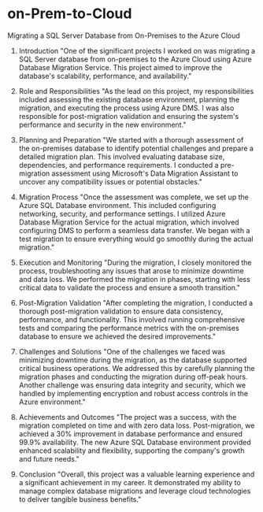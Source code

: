 # on-Prem-to-Cloud
Migrating a SQL Server Database from On-Premises to the Azure Cloud


1. Introduction
"One of the significant projects I worked on was migrating a SQL Server database from on-premises to the Azure Cloud using Azure Database Migration Service. This project aimed to improve the database's scalability, performance, and availability."

2. Role and Responsibilities
"As the lead on this project, my responsibilities included assessing the existing database environment, planning the migration, and executing the process using Azure DMS. I was also responsible for post-migration validation and ensuring the system's performance and security in the new environment."

3. Planning and Preparation
"We started with a thorough assessment of the on-premises database to identify potential challenges and prepare a detailed migration plan. This involved evaluating database size, dependencies, and performance requirements. I conducted a pre-migration assessment using Microsoft's Data Migration Assistant to uncover any compatibility issues or potential obstacles."

4. Migration Process
"Once the assessment was complete, we set up the Azure SQL Database environment. This included configuring networking, security, and performance settings. I utilized Azure Database Migration Service for the actual migration, which involved configuring DMS to perform a seamless data transfer. We began with a test migration to ensure everything would go smoothly during the actual migration."

5. Execution and Monitoring
"During the migration, I closely monitored the process, troubleshooting any issues that arose to minimize downtime and data loss. We performed the migration in phases, starting with less critical data to validate the process and ensure a smooth transition."

6. Post-Migration Validation
"After completing the migration, I conducted a thorough post-migration validation to ensure data consistency, performance, and functionality. This involved running comprehensive tests and comparing the performance metrics with the on-premises database to ensure we achieved the desired improvements."

7. Challenges and Solutions
"One of the challenges we faced was minimizing downtime during the migration, as the database supported critical business operations. We addressed this by carefully planning the migration phases and conducting the migration during off-peak hours. Another challenge was ensuring data integrity and security, which we handled by implementing encryption and robust access controls in the Azure environment."

8. Achievements and Outcomes
"The project was a success, with the migration completed on time and with zero data loss. Post-migration, we achieved a 30% improvement in database performance and ensured 99.9% availability. The new Azure SQL Database environment provided enhanced scalability and flexibility, supporting the company's growth and future needs."

9. Conclusion
"Overall, this project was a valuable learning experience and a significant achievement in my career. It demonstrated my ability to manage complex database migrations and leverage cloud technologies to deliver tangible business benefits."

